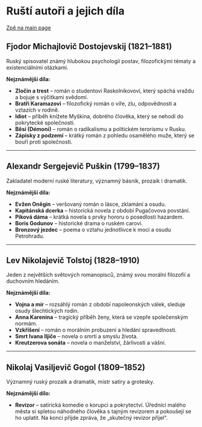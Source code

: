 # Ruští autoři a jejich díla

[Zpě na main page](./README.md)

## Fjodor Michajlovič Dostojevskij (1821–1881)
Ruský spisovatel známý hlubokou psychologií postav, filozofickými tématy a existenciálními otázkami.

**Nejznámější díla:**
- **Zločin a trest** – román o studentovi Raskolnikovovi, který spáchá vraždu a bojuje s výčitkami svědomí.
- **Bratři Karamazovi** – filozofický román o víře, zlu, odpovědnosti a vztazích v rodině.
- **Idiot** – příběh knížete Myškina, dobrého člověka, který se nehodí do pokrytecké společnosti.
- **Běsi (Démoni)** – román o radikalismu a politickém terorismu v Rusku.
- **Zápisky z podzemí** – krátký román z pohledu osamělého muže, který se bouří proti společnosti.

---

## Alexandr Sergejevič Puškin (1799–1837)
Zakladatel moderní ruské literatury, významný básník, prozaik i dramatik.

**Nejznámější díla:**
- **Evžen Oněgin** – veršovaný román o lásce, zklamání a osudu.
- **Kapitánská dcerka** – historická novela z období Pugačovova povstání.
- **Piková dáma** – krátká novela s prvky hororu o posedlosti hazardem.
- **Boris Godunov** – historické drama o ruském carovi.
- **Bronzový jezdec** – poema o vztahu jednotlivce k moci a osudu Petrohradu.

---

## Lev Nikolajevič Tolstoj (1828–1910)
Jeden z největších světových romanopisců, známý svou morální filozofií a duchovním hledáním.

**Nejznámější díla:**
- **Vojna a mír** – rozsáhlý román z období napoleonských válek, sleduje osudy šlechtických rodin.
- **Anna Karenina** – tragický příběh ženy, která se vzepře společenským normám.
- **Vzkříšení** – román o morálním probuzení a hledání spravedlnosti.
- **Smrt Ivana Iljiče** – novela o smrti a smyslu života.
- **Kreutzerova sonáta** – novela o manželství, žárlivosti a vášni.

---

## Nikolaj Vasiljevič Gogol (1809–1852)
Významný ruský prozaik a dramatik, mistr satiry a grotesky.

**Nejznámější dílo:**
- **Revizor** – satirická komedie o korupci a pokrytectví. Úředníci malého města si spletou náhodného člověka s tajným revizorem a pokoušejí se ho uplatit. Na konci přijde zpráva, že „skutečný revizor přijel“.

